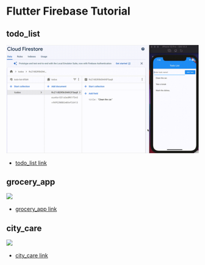 # Flutter Firebase Tutorial

## todo_list

![](https://github.com/der1598c/Flutter_Firebase_Tutorial/blob/master/todo_list.gif)

- [todo_list link](https://github.com/der1598c/Flutter_Firebase_Tutorial/tree/master/todo_list)

## grocery_app

![](https://github.com/der1598c/Flutter_Firebase_Tutorial/blob/master/grocery_app.gif)

- [grocery_app link](https://github.com/der1598c/Flutter_Firebase_Tutorial/tree/master/grocery_app)

## city_care

![](https://github.com/der1598c/Flutter_Firebase_Tutorial/blob/master/city_care.gif)

- [city_care link](https://github.com/der1598c/Flutter_Firebase_Tutorial/tree/master/city_care)
